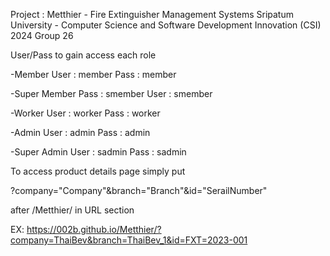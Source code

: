 Project : Metthier - Fire Extinguisher Management Systems
Sripatum University - Computer Science and Software Development Innovation (CSI)
2024 Group 26

User/Pass to gain access each role

-Member
User : member
Pass : member

-Super Member
Pass : smember
User : smember

-Worker
User : worker
Pass : worker

-Admin
User : admin
Pass : admin

-Super Admin
User : sadmin
Pass : sadmin

To access product details page simply put

?company="Company"&branch="Branch"&id="SerailNumber"

after /Metthier/ in URL section

EX: https://002b.github.io/Metthier/?company=ThaiBev&branch=ThaiBev_1&id=FXT=2023-001

